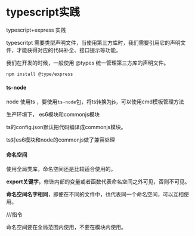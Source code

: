 # typescript实践

typescript+express 实践

typescritpt 需要类型声明文件，当使用第三方库时，我们需要引用它的声明文件，才能获得对应的代码补全、接口提示等功能。

我们在开发的时候，一般使用 @types 统一管理第三方库的声明文件。

```sh
npm install @type/express
```

#### ts-node

node 使用ts ，要使用`ts-node`包，将ts转换为js，可以使用cmd模板管理方法





生产环境下，	es6模块和commonjs模块

ts的config.json默认把代码编译成commonjs模块。

ts对es6模块和node的commonjs做了兼容处理



#### 命名空间

使用全局类库，命名空间还是比较适合使用的。

**export关键字**，修饰内部的变量或者函数代表命名空间之外可见，否则不可见。



**命名空间名字相同**，即便在不同的文件中，也代表同一个命名空间，可以互相使用。

///指令

命名空间要在全局范围内使用，不要在模块内使用。



 





